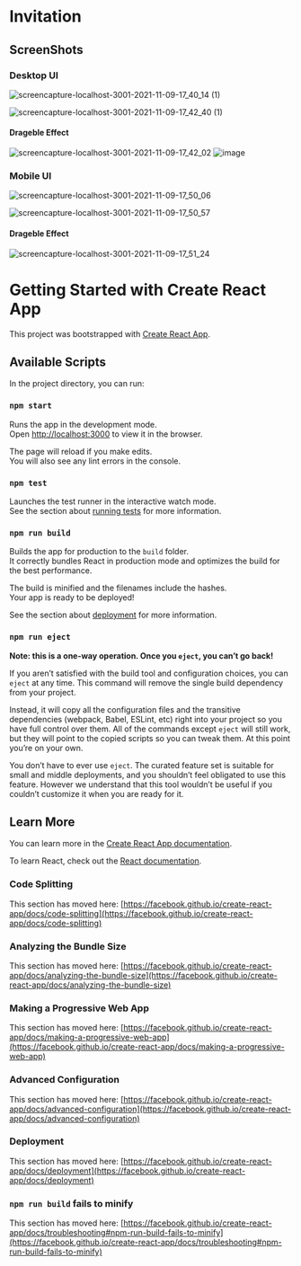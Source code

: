 # Invitation

## ScreenShots

### Desktop UI

![screencapture-localhost-3001-2021-11-09-17_40_14 (1)](https://user-images.githubusercontent.com/79012453/140957066-d41995de-34ca-490a-8431-75410038ea72.png)

![screencapture-localhost-3001-2021-11-09-17_42_40 (1)](https://user-images.githubusercontent.com/79012453/140957161-a4319bb8-2fa2-4153-810a-bf8c52b5accc.png)

#### Drageble Effect

![screencapture-localhost-3001-2021-11-09-17_42_02](https://user-images.githubusercontent.com/79012453/140957284-c26ba865-e821-4c62-9cf7-cf9d4b735b64.png)
![image](https://user-images.githubusercontent.com/79012453/140958617-d2f8cda2-d571-442b-b7e4-101734becf4f.png)



### Mobile UI

![screencapture-localhost-3001-2021-11-09-17_50_06](https://user-images.githubusercontent.com/79012453/140957541-129edf37-c3fb-492d-93b2-eefae2a68278.png)

![screencapture-localhost-3001-2021-11-09-17_50_57](https://user-images.githubusercontent.com/79012453/140957660-c2445bd3-9723-489d-86c9-ed39db345b12.png)

#### Drageble Effect

![screencapture-localhost-3001-2021-11-09-17_51_24](https://user-images.githubusercontent.com/79012453/140957957-21bbf914-6008-49f6-8b9d-71b625779f6a.png)

# Getting Started with Create React App

This project was bootstrapped with [Create React App](https://github.com/facebook/create-react-app).

## Available Scripts

In the project directory, you can run:

### `npm start`

Runs the app in the development mode.\
Open [http://localhost:3000](http://localhost:3000) to view it in the browser.

The page will reload if you make edits.\
You will also see any lint errors in the console.

### `npm test`

Launches the test runner in the interactive watch mode.\
See the section about [running tests](https://facebook.github.io/create-react-app/docs/running-tests) for more information.

### `npm run build`

Builds the app for production to the `build` folder.\
It correctly bundles React in production mode and optimizes the build for the best performance.

The build is minified and the filenames include the hashes.\
Your app is ready to be deployed!

See the section about [deployment](https://facebook.github.io/create-react-app/docs/deployment) for more information.

### `npm run eject`

**Note: this is a one-way operation. Once you `eject`, you can’t go back!**

If you aren’t satisfied with the build tool and configuration choices, you can `eject` at any time. This command will remove the single build dependency from your project.

Instead, it will copy all the configuration files and the transitive dependencies (webpack, Babel, ESLint, etc) right into your project so you have full control over them. All of the commands except `eject` will still work, but they will point to the copied scripts so you can tweak them. At this point you’re on your own.

You don’t have to ever use `eject`. The curated feature set is suitable for small and middle deployments, and you shouldn’t feel obligated to use this feature. However we understand that this tool wouldn’t be useful if you couldn’t customize it when you are ready for it.

## Learn More

You can learn more in the [Create React App documentation](https://facebook.github.io/create-react-app/docs/getting-started).

To learn React, check out the [React documentation](https://reactjs.org/).

### Code Splitting

This section has moved here: [https://facebook.github.io/create-react-app/docs/code-splitting](https://facebook.github.io/create-react-app/docs/code-splitting)

### Analyzing the Bundle Size

This section has moved here: [https://facebook.github.io/create-react-app/docs/analyzing-the-bundle-size](https://facebook.github.io/create-react-app/docs/analyzing-the-bundle-size)

### Making a Progressive Web App

This section has moved here: [https://facebook.github.io/create-react-app/docs/making-a-progressive-web-app](https://facebook.github.io/create-react-app/docs/making-a-progressive-web-app)

### Advanced Configuration

This section has moved here: [https://facebook.github.io/create-react-app/docs/advanced-configuration](https://facebook.github.io/create-react-app/docs/advanced-configuration)

### Deployment

This section has moved here: [https://facebook.github.io/create-react-app/docs/deployment](https://facebook.github.io/create-react-app/docs/deployment)

### `npm run build` fails to minify

This section has moved here: [https://facebook.github.io/create-react-app/docs/troubleshooting#npm-run-build-fails-to-minify](https://facebook.github.io/create-react-app/docs/troubleshooting#npm-run-build-fails-to-minify)
